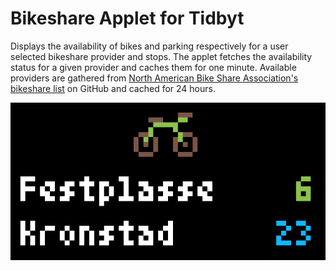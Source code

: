 # Bikeshare Applet for Tidbyt

Displays the availability of bikes and parking respectively for a user selected bikeshare provider and stops.
The applet fetches the availability status for a given provider and caches them for one minute.
Available providers are gathered from [North American Bike Share Association's bikeshare list](https://github.com/NABSA/gbfs/blob/master/systems.csv) on GitHub and cached for 24 hours.


![Bikeshare Applet for Tidbyt](bikeshare.png)